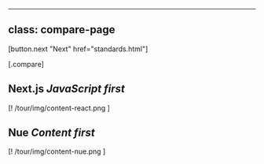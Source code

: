 
---
class: compare-page
---

[button.next "Next" href="standards.html"]

[.compare]
  ## Next.js *JavaScript first*

  [! /tour/img/content-react.png ]

  ## Nue *Content first*

  [! /tour/img/content-nue.png ]
